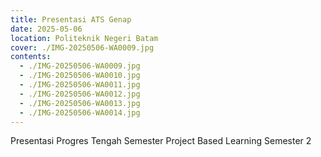 ```yaml
---
title: Presentasi ATS Genap
date: 2025-05-06
location: Politeknik Negeri Batam
cover: ./IMG-20250506-WA0009.jpg
contents:
  - ./IMG-20250506-WA0009.jpg
  - ./IMG-20250506-WA0010.jpg
  - ./IMG-20250506-WA0011.jpg
  - ./IMG-20250506-WA0012.jpg
  - ./IMG-20250506-WA0013.jpg
  - ./IMG-20250506-WA0014.jpg
---
```


Presentasi Progres Tengah Semester Project Based Learning Semester 2